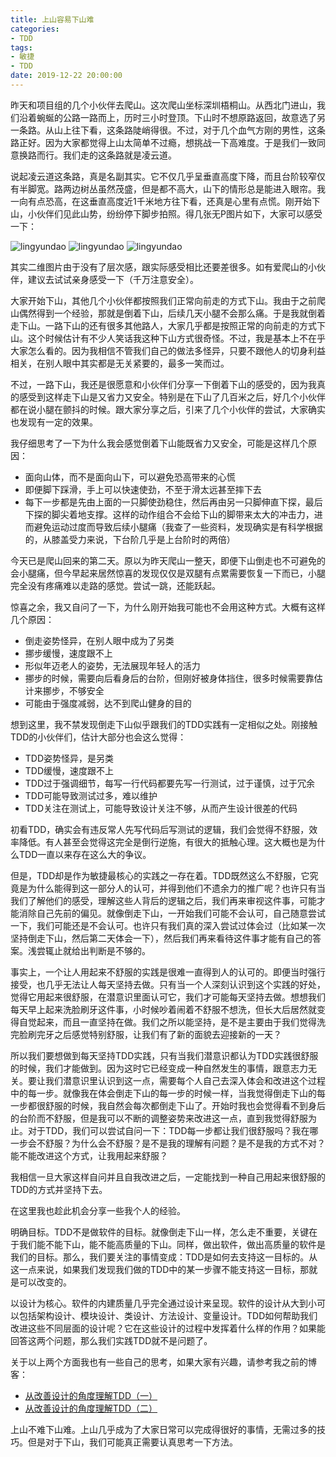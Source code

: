 ```yaml
---
title: 上山容易下山难
categories:
- TDD
tags:
- 敏捷
- TDD
date: 2019-12-22 20:00:00
---
```



昨天和项目组的几个小伙伴去爬山。这次爬山坐标深圳梧桐山。从西北门进山，我们沿着蜿蜒的公路一路而上，历时三小时登顶。下山时不想原路返回，故意选了另一条路。从山上往下看，这条路陡峭得很。不过，对于几个血气方刚的男性，这条路正好。因为大家都觉得上山太简单不过瘾，想挑战一下高难度。于是我们一致同意换路而行。我们走的这条路就是凌云道。

说起凌云道这条路，真是名副其实。它不仅几乎呈垂直高度下降，而且台阶较窄仅有半脚宽。路两边树丛虽然茂盛，但是都不高大，山下的情形总是能进入眼帘。我一向有点恐高，在这垂直高度近1千米地方往下看，还真是心里有点慌。刚开始下山，小伙伴们见此山势，纷纷停下脚步拍照。得几张无P图片如下，大家可以感受一下：

<!-- more -->

![lingyundao](/attaches/2019/2019-12-22-its-harder-to-go-downhill/lingyundao-1.jpeg)
![lingyundao](/attaches/2019/2019-12-22-its-harder-to-go-downhill/lingyundao-2.jpeg)
![lingyundao](/attaches/2019/2019-12-22-its-harder-to-go-downhill/lingyundao-3.jpeg)

其实二维图片由于没有了层次感，跟实际感受相比还要差很多。如有爱爬山的小伙伴，建议去试试亲身感受一下（千万注意安全）。

大家开始下山，其他几个小伙伴都按照我们正常向前走的方式下山。我由于之前爬山偶然得到一个经验，那就是倒着下山，后续几天小腿不会那么痛。于是我就倒着走下山。一路下山的还有很多其他路人，大家几乎都是按照正常的向前走的方式下山。这个时候估计有不少人笑话我这种下山方式很奇怪。不过，我是基本上不在乎大家怎么看的。因为我相信不管我们自己的做法多怪异，只要不跟他人的切身利益相关，在别人眼中其实都是无关紧要的，最多一笑而过。

不过，一路下山，我还是很愿意和小伙伴们分享一下倒着下山的感受的，因为我真的感受到这样走下山是又省力又安全。特别是在下山了几百米之后，好几个小伙伴都在说小腿在颤抖的时候。跟大家分享之后，引来了几个小伙伴的尝试，大家确实也发现有一定的效果。

我仔细思考了一下为什么我会感觉倒着下山能既省力又安全，可能是这样几个原因：

- 面向山体，而不是面向山下，可以避免恐高带来的心慌
- 即便脚下踩滑，手上可以快速使劲，不至于滑太远甚至摔下去
- 每下一步都是先由上面的一只脚使劲稳住，然后再由另一只脚伸直下探，最后下探的脚尖着地支撑。这样的动作组合不会给下山的脚带来太大的冲击力，进而避免运动过度而导致后续小腿痛（我查了一些资料，发现确实是有科学根据的，从膝盖受力来说，下台阶几乎是上台阶时的两倍）

今天已是爬山回来的第二天。原以为昨天爬山一整天，即便下山倒走也不可避免的会小腿痛，但今早起来居然惊喜的发现仅仅是双腿有点累需要恢复一下而已，小腿完全没有疼痛难以走路的感觉。尝试一跳，还能跃起。

惊喜之余，我又自问了一下，为什么刚开始我可能也不会用这种方式。大概有这样几个原因：

- 倒走姿势怪异，在别人眼中成为了另类
- 挪步缓慢，速度跟不上
- 形似年迈老人的姿势，无法展现年轻人的活力
- 挪步的时候，需要向后看身后的台阶，但刚好被身体挡住，很多时候需要靠估计来挪步，不够安全
- 可能由于强度减弱，达不到爬山健身的目的

想到这里，我不禁发现倒走下山似乎跟我们的TDD实践有一定相似之处。刚接触TDD的小伙伴们，估计大部分也会这么觉得：

- TDD姿势怪异，是另类
- TDD缓慢，速度跟不上
- TDD过于强调细节，每写一行代码都要先写一行测试，过于谨慎，过于冗余
- TDD可能导致测试过多，难以维护
- TDD关注在测试上，可能导致设计关注不够，从而产生设计很差的代码

初看TDD，确实会有违反常人先写代码后写测试的逻辑，我们会觉得不舒服，效率降低。有人甚至会觉得这完全是倒行逆施，有很大的抵触心理。这大概也是为什么TDD一直以来存在这么大的争议。

但是，TDD却是作为敏捷最核心的实践之一存在着。TDD既然这么不舒服，它究竟是为什么能得到这一部分人的认可，并得到他们不遗余力的推广呢？也许只有当我们了解他们的感受，理解这些人背后的逻辑之后，我们再来审视这件事，可能才能消除自己先前的偏见。就像倒走下山，一开始我们可能不会认可，自己随意尝试一下，我们可能还是不会认可。也许只有我们真的深入尝试过体会过（比如某一次坚持倒走下山，然后第二天体会一下），然后我们再来看待这件事才能有自己的答案。浅尝辄止就给出判断是不够的。

事实上，一个让人用起来不舒服的实践是很难一直得到人的认可的。即便当时强行接受，也几乎无法让人每天坚持去做。只有当一个人深刻认识到这个实践的好处，觉得它用起来很舒服，在潜意识里面认可它，我们才可能每天坚持去做。想想我们每天早上起来洗脸刷牙这件事，小时候吵着闹着不舒服不想洗，但长大后居然就变得自觉起来，而且一直坚持在做。我们之所以能坚持，是不是主要由于我们觉得洗完脸刷完牙之后感觉特别舒服，让我们有了新的面貌去迎接新的一天？

所以我们要想做到每天坚持TDD实践，只有当我们潜意识都认为TDD实践很舒服的时候，我们才能做到。因为这时它已经变成一种自然发生的事情，跟意志力无关。要让我们潜意识里认识到这一点，需要每个人自己去深入体会和改进这个过程中的每一步。就像我在体会倒走下山的每一步的时候一样，当我觉得倒走下山的每一步都很舒服的时候，我自然会每次都倒走下山了。开始时我也会觉得看不到身后的台阶而不舒服，但是我可以不断的调整姿势来改进这一点，直到我觉得舒服为止。对于TDD，我们可以尝试自问一下：TDD每一步都让我们很舒服吗？我在哪一步会不舒服？为什么会不舒服？是不是我的理解有问题？是不是我的方式不对？能不能改进这个方式，让我用起来舒服？

我相信一旦大家这样自问并且自我改进之后，一定能找到一种自己用起来很舒服的TDD的方式并坚持下去。

在这里我也趁此机会分享一些我个人的经验。

明确目标。TDD不是做软件的目标。就像倒走下山一样，怎么走不重要，关键在于我们能不能下山，能不能高质量的下山。同样，做出软件，做出高质量的软件是我们的目标。那么，我们要关注的事情变成：TDD是如何去支持这一目标的。从这一点来说，如果我们发现我们做的TDD中的某一步骤不能支持这一目标，那就是可以改变的。

以设计为核心。软件的内建质量几乎完全通过设计来呈现。软件的设计从大到小可以包括架构设计、模块设计、类设计、方法设计、变量设计。TDD如何帮助我们改进这些不同层面的设计呢？它在这些设计的过程中发挥着什么样的作用？如果能回答这两个问题，那么我们实践TDD就不是问题了。

关于以上两个方面我也有一些自己的思考，如果大家有兴趣，请参考我之前的博客：

- [从改善设计的角度理解TDD（一）](http://brightliao.me/2019/07/20/tdd-for-improving-design/)
- [从改善设计的角度理解TDD（二）](http://brightliao.me/2019/08/18/tdd-for-improving-design-2/)

上山不难下山难。上山几乎成为了大家日常可以完成得很好的事情，无需过多的技巧。但是对于下山，我们可能真正需要认真思考一下方法。





